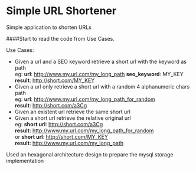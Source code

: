 # Simple URL Shortener

Simple application to shorten URLs

####Start to read the code from Use Cases.

Use Cases:

* Given a url and a SEO keyword retrieve a short url with the keyword as path <br/>
  eg: **url**: http://www.my.url.com/my_long_path **seo_keyword**: MY_KEY <br/>
  **result**: http://short.com/MY_KEY 
* Given a url only retrieve a short url with a random 4 alphanumeric chars path <br/>
  eg: **url**: http://www.my.url.com/my_long_path_for_random <br/>
  **result**: http://short.com/a3Cg
* Given an existent url retrieve the same short url
* Given a short url retrieve the relative original url <br/>
  eg: **short url**: http://short.com/a3Cg <br/>
  **result**: http://www.my.url.com/my_long_path_for_random <br/>
  or  **short url**: http://short.com/MY_KEY <br/>
  **result**: http://www.my.url.com/my_long_path


Used an hexagonal architecture design to prepare the mysql storage implementation
